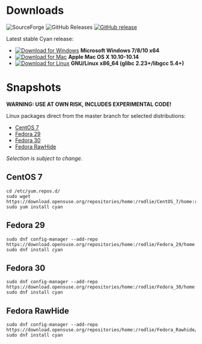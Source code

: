 # Downloads

![SourceForge](https://img.shields.io/sourceforge/dm/prepress.svg) 
![GitHub Releases](https://img.shields.io/github/downloads/rodlie/cyan/latest/total.svg)
[![GitHub release](https://img.shields.io/github/release/rodlie/cyan.svg)](https://github.com/rodlie/cyan/releases)

Latest stable Cyan release:
 * [![Download for Windows](https://github.com/rodlie/cyan/raw/master/docs/images/download_for_windows.png)](https://github.com/rodlie/cyan/releases/latest) **Microsoft Windows 7/8/10 x64**
 * [![Download for Mac](https://github.com/rodlie/cyan/raw/master/docs/images/download_for_mac.png)](https://github.com/rodlie/cyan/releases/latest) **Apple Mac OS X 10.10-10.14**
 * [![Download for Linux](https://github.com/rodlie/cyan/raw/master/docs/images/download_for_linux.png)](https://github.com/rodlie/cyan/releases/latest) **GNU/Linux x86_64 (glibc 2.23+/libgcc 5.4+)**


# Snapshots

**WARNING: USE AT OWN RISK, INCLUDES EXPERIMENTAL CODE!**

Linux packages direct from the master branch for selected distributions:

* [CentOS 7](https://build.opensuse.org/package/binaries/home:rodlie/Cyan/CentOS_7)
* [Fedora 29](https://build.opensuse.org/package/binaries/home:rodlie/Cyan/Fedora_29)
* [Fedora 30](https://build.opensuse.org/package/binaries/home:rodlie/Cyan/Fedora_30)
* [Fedora RawHide](https://build.opensuse.org/package/binaries/home:rodlie/Cyan/Fedora_Rawhide)

*Selection is subject to change.*

## CentOS 7


```
cd /etc/yum.repos.d/
sudo wget https://download.opensuse.org/repositories/home:/rodlie/CentOS_7/home:rodlie.repo
sudo yum install cyan
```

## Fedora 29

```
sudo dnf config-manager --add-repo https://download.opensuse.org/repositories/home:/rodlie/Fedora_29/home:rodlie.repo
sudo dnf install cyan
```

## Fedora 30

```
sudo dnf config-manager --add-repo https://download.opensuse.org/repositories/home:/rodlie/Fedora_30/home:rodlie.repo
sudo dnf install cyan
```

## Fedora RawHide

```
sudo dnf config-manager --add-repo https://download.opensuse.org/repositories/home:/rodlie/Fedora_Rawhide/home:rodlie.repo
sudo dnf install cyan
```
